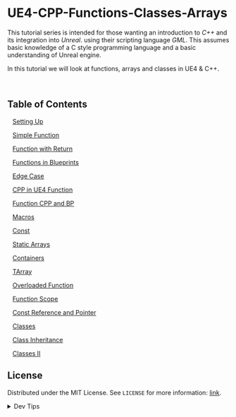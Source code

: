 # UE4-CPP-Functions-Classes-Arrays


<!-- OVERVIEW -->
This tutorial series is intended for those wanting an introduction to *C++* and its integration into *Unreal*. using their scripting language <i>GML</i>. This assumes basic knowledge of a C style programming language and a basic understanding of Unreal engine.

In this tutorial we will look at functions, arrays and classes in UE4 & C++. 


<br>


<!-- TOC -->
## Table of Contents

<kbd></kbd> &nbsp;&nbsp; [Setting Up](setting-up/README.md#user-content-setting-up) <br>

<kbd></kbd> &nbsp;&nbsp; [Simple Function](simple-function/README.md#user-content-simple-function) <br>

<kbd></kbd> &nbsp;&nbsp; [Function with Return](function-return/README.md#user-content-function-with-return) <br>

<kbd></kbd> &nbsp;&nbsp; [Functions in Blueprints](functions-bp/README.md#user-content-functions-in-blueprints) <br>

<kbd></kbd> &nbsp;&nbsp; [Edge Case](edge-case/README.md#user-content-edge-case) <br>

<kbd></kbd> &nbsp;&nbsp; [CPP in UE4 Function](cpp-ue4/README.md#user-content-cpp-in-ue4) <br>

<kbd></kbd> &nbsp;&nbsp; [Function CPP and BP](cpp-bp/README.md#user-content-function-cpp-bp) <br>

<kbd></kbd> &nbsp;&nbsp; [Macros](macros/README.md#user-content-function-macros) <br>

<kbd></kbd> &nbsp;&nbsp; [Const](const/README.md#user-content-const) <br>

<kbd></kbd> &nbsp;&nbsp; [Static Arrays](static-arrays/README.md#user-content-static-arrays) <br>

<kbd></kbd> &nbsp;&nbsp; [Containers](containers/README.md#user-content-containers) <br>

<kbd></kbd> &nbsp;&nbsp; [TArray](tarray/README.md#user-content-tarray) <br>

<kbd></kbd> &nbsp;&nbsp; [Overloaded Function](overloaded-function/README.md#user-content-overloaded-function) <br>

<kbd></kbd> &nbsp;&nbsp; [Function Scope](function-scope/README.md#user-content-function-scope) <br>

<kbd></kbd> &nbsp;&nbsp; [Const Reference and Pointer](const-param/README.md#user-content-const-reference-and-pointer) <br>

<kbd></kbd> &nbsp;&nbsp; [Classes](classes/README.md#user-content-const-classes) <br>

<kbd></kbd> &nbsp;&nbsp; [Class Inheritance](classes/README.md#user-content-class-inheritance) <br>

<kbd></kbd> &nbsp;&nbsp; [Classes II](classes-ii/README.md#user-content-const-classes-ii) <br>

<!-- LICENSE -->
## License
Distributed under the MIT License. See `LICENSE` for more information: [link](LICENSE).

</p>
</details>
<details><summary>Dev Tips</summary>
make git m="add commit message"
</details>